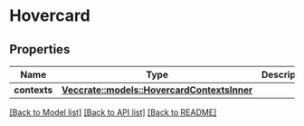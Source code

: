 # Hovercard

## Properties

Name | Type | Description | Notes
------------ | ------------- | ------------- | -------------
**contexts** | [**Vec<crate::models::HovercardContextsInner>**](hovercard_contexts_inner.md) |  | 

[[Back to Model list]](../README.md#documentation-for-models) [[Back to API list]](../README.md#documentation-for-api-endpoints) [[Back to README]](../README.md)


